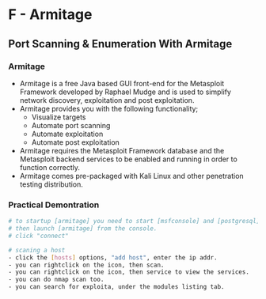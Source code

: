 # F - Armitage

## Port Scanning & Enumeration With Armitage

### **Armitage**

* Armitage is a free Java based GUI front-end for the Metasploit Framework developed by Raphael Mudge and is used to simplify network discovery, exploitation and post exploitation.
* Armitage provides you with the following functionality;
  * Visualize targets
  * Automate port scanning
  * Automate exploitation
  * Automate post exploitation
* Armitage requires the Metasploit Framework database and the Metasploit backend services to be enabled and running in order to function correctly.
* Armitage comes pre-packaged with Kali Linux and other penetration testing distribution.

### Practical Demontration

```bash
# to startup [armitage] you need to start [msfconsole] and [postgresql].
# then launch [armitage] from the console.
# click "connect"

# scaning a host
- click the [hosts] options, "add host", enter the ip addr.
- you can rightclick on the icon, then scan.
- you can rightclick on the icon, then service to view the services.
- you can do nmap scan too.
- you can search for exploita, under the modules listing tab.
```





